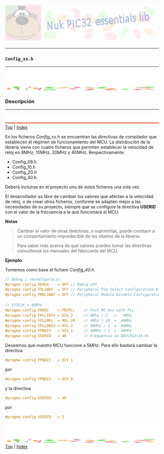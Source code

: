 ![Nuk](img/Nuk-pic-essentials-lib.jpg)
------------------------------------------------------------------------------




------------------------------------------------------------------------------
### **`Config_xx.h`**




------------------------------------------------------------------------------
![separa](img/Nuk-separa.jpg)
### Descripción




------------------------------------------------------------------------------
![metode](img/Nuk-metode.jpg)
[Top](#TOP) | [Index](Index.md)

En los ficheros *Config_xx.h* se encuentran las directivas de compilador que 
establecen el régimen de funcionamiento del MCU. La distribución de la librería 
viene con cuatro ficheros que permiten establecer la velocidad de reloj en 
8MHz, 10MHz, 20MHz y 40MHz. Respectivamente:
* Config_08.h
* Config_10.h
* Config_20.h
* Config_40.h

Deberá incluirse en el proyecto uno de estos ficheros una sola vez.

El desarrollador es libre de cambiar los valores que afectan a la velocidad de 
reloj, o de crear otros ficheros, conforme se adapten mejor a las necesidades 
de su proyecto, siempre que se configure la directiva **USERID** con el valor 
de la frecuencia a la que funcionará el MCU.

**Notas**
>Cambiar el valor de otras directivas, o suprimirlas, puede conducir a un 
comportamiento impredecible de los objetos de la librería.
> 
>Para saber más acerca de qué valores pueden tomar las directivas consúltense 
los manuales del fabricante del MCU.

**Ejemplo**

Tomemos como base el fichero *Config_40.h*.

```C
// Debug i reconfiguracio
#pragma config DEBUG    = OFF // Debug off
#pragma config IOL1WAY  = OFF // Peripheral Pin Select Configuration bit off
#pragma config PMDL1WAY = OFF // Peripheral Module Disable Configuration bit off

// SYSCLK = 40Mhz
#pragma config FNOSC    = FRCPLL    // Fast RC Osc with PLL
#pragma config FPLLIDIV = DIV_2     // 8Mhz / 2   =   4Mhz
#pragma config FPLLMUL  = MUL_20    // 4Mhz * 20  =  80Mhz
#pragma config FPLLODIV = DIV_2     // 80Mhz / 2  =  40Mhz
#pragma config FPBDIV   = DIV_1     // 40Mhz / 1  =  40Mhz
#pragma config USERID   = 40        // Frequencia en DEVCFG3<15:0>
```

Deseamos que nuestro MCU funcione a 5MHz. Para ello bastará cambiar la 
directiva 

```C
#pragma config FPBDIV   = DIV_1
``` 

por 

```C
#pragma config FPBDIV   = DIV_8
``` 

y la directiva 

```C
#pragma config USERID   = 40
``` 

por

```C
#pragma config USERID   = 5
```








![separa](img/Nuk-separa.jpg)
[Top](#TOP) | [Index](Index.md)

